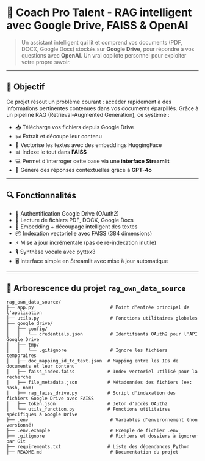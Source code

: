 # 🚀 Coach Pro Talent - RAG intelligent avec Google Drive, FAISS & OpenAI

> Un assistant intelligent qui lit et comprend vos documents (PDF, DOCX, Google Docs) stockés sur **Google Drive**, pour répondre à vos questions avec **OpenAI**. Un vrai copilote personnel pour exploiter votre propre savoir.

---

## 🧠 Objectif

Ce projet résout un problème courant : accéder rapidement à des informations pertinentes contenues dans vos documents éparpillés. Grâce à un pipeline RAG (Retrieval-Augmented Generation), ce système :

- 📥 Télécharge vos fichiers depuis Google Drive
- ✂️ Extrait et découpe leur contenu
- 🧠 Vectorise les textes avec des embeddings HuggingFace
- 📊 Indexe le tout dans **FAISS**
- 💻 Permet d'interroger cette base via une **interface Streamlit**
- 💬 Génère des réponses contextuelles grâce à **GPT-4o**
---

## 🔍 Fonctionnalités

- 🔐 Authentification Google Drive (OAuth2)
- 📁 Lecture de fichiers PDF, DOCX, Google Docs
- 🧠 Embedding + découpage intelligent des textes
- 📦 Indexation vectorielle avec FAISS (384 dimensions)
- ⚡ Mise à jour incrémentale (pas de re-indexation inutile)
- 🎙️ Synthèse vocale avec pyttsx3
- 🖥️ Interface simple en Streamlit avec mise à jour automatique

---
## 📁 Arborescence du projet `rag_own_data_source`

```
rag_own_data_source/
├── app.py                            # Point d'entrée principal de l'application
├── utils.py                          # Fonctions utilitaires globales
├── google_drive/
│   ├── config/
│   │   └── credentials.json          # Identifiants OAuth2 pour l'API Google Drive
│   ├── tmp/
│   │   └── .gitignore                # Ignore les fichiers temporaires
│   ├── doc_mapping_id_to_text.json  # Mapping entre les IDs de documents et leur contenu
│   ├── faiss_index.faiss            # Index vectoriel utilisé pour la recherche
│   ├── file_metadata.json           # Métadonnées des fichiers (ex: hash, nom)
│   ├── rag_faiss_drive.py           # Script d'indexation des fichiers Google Drive avec FAISS
│   ├── token.json                   # Jeton d'accès OAuth2
│   └── utils_function.py            # Fonctions utilitaires spécifiques à Google Drive
├── .env                              # Variables d'environnement (non versionné)
├── .env.example                      # Exemple de fichier .env
├── .gitignore                        # Fichiers et dossiers à ignorer par Git
├── requirements.txt                 # Liste des dépendances Python
├── README.md                         # Documentation du projet

```
